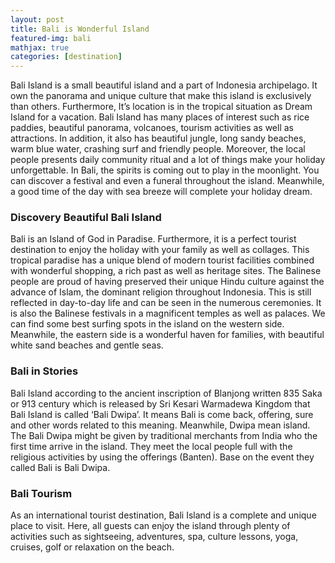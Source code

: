 ```yaml
---
layout: post
title: Bali is Wonderful Island
featured-img: bali
mathjax: true
categories: [destination]
---
```


<p>Bali Island is a small beautiful island and a part of Indonesia archipelago. It own the panorama and unique culture that make this island is exclusively than others. Furthermore, It’s location is in the tropical situation as Dream Island for a vacation. Bali Island has many places of interest such as rice paddies, beautiful panorama, volcanoes, tourism activities as well as attractions. In addition, it also has beautiful jungle, long sandy beaches, warm blue water, crashing surf and friendly people. Moreover, the local people presents daily community ritual and a lot of things make your holiday unforgettable. In Bali, the spirits is coming out to play in the moonlight. You can discover a festival and even a funeral throughout the island. Meanwhile, a good time of the day with sea breeze will complete your holiday dream.</p>

<p><h3>Discovery Beautiful Bali Island</h3>
Bali is an Island of God in Paradise. Furthermore, it is a perfect tourist destination to enjoy the holiday with your family as well as collages. This tropical paradise has a unique blend of modern tourist facilities combined with wonderful shopping, a rich past as well as heritage sites. The Balinese people are proud of having preserved their unique Hindu culture against the advance of Islam, the dominant religion throughout Indonesia. This is still reflected in day-to-day life and can be seen in the numerous ceremonies. It is also the Balinese festivals in a magnificent temples as well as palaces. We can find some best surfing spots in the island on the western side. Meanwhile, the eastern side is a wonderful haven for families, with beautiful white sand beaches and gentle seas.</p>
<p><h3>Bali in Stories</h3>
Bali Island according to the ancient inscription of Blanjong written 835 Saka or 913 century which is released by Sri Kesari Warmadewa Kingdom that Bali Island is called ‘Bali Dwipa’. It means Bali is come back, offering, sure and other words related to this meaning. Meanwhile, Dwipa mean island. The Bali Dwipa might be given by traditional merchants from India who the first time arrive in the island. They meet the local people full with the religious activities by using the offerings (Banten). Base on the event they called Bali is Bali Dwipa.</p>
<p><h3>Bali Tourism</h3>
As an international tourist destination, Bali Island is a complete and unique place to visit. Here, all guests can enjoy the island through plenty of activities such as sightseeing, adventures, spa, culture lessons, yoga, cruises, golf or relaxation on the beach.</p>
